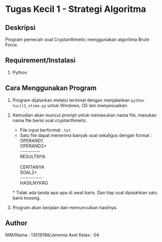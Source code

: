 # Tugas Kecil 1 - Strategi Algoritma

## Deskripsi
Program pemecah soal Cryptarithmetic menggunakan algoritma Brute Force.

## Requirement/Instalasi
1. Python

## Cara Menggunakan Program
1. Program dijalankan melalui terminal dengan menjalankan ```python tucil1_stima.py``` untuk Windows, OS lain menyesuaikan.
2. Kemudian akan muncul prompt untuk memasukan nama file, masukan nama file berisi soal cryptarithmetic.
    - File input berformat ```.txt```
    - Satu file dapat menerima banyak soal sekaligus dengan format :\
      OPERAND1\
      OPERAND2+\
      ----------\
     RESULTNYA\
     \
      CERITANYA\
          SOAL2+\
     -----------\
     HASILNYKRG

    \* Tidak ada tanda apa-apa di awal baris. Dan tiap soal dipisahkan satu baris kosong.
3. Program akan berjalan dan memunculkan hasilnya.

## Author
NIM/Nama : 13519188/Jeremia Axel
Kelas : 04
